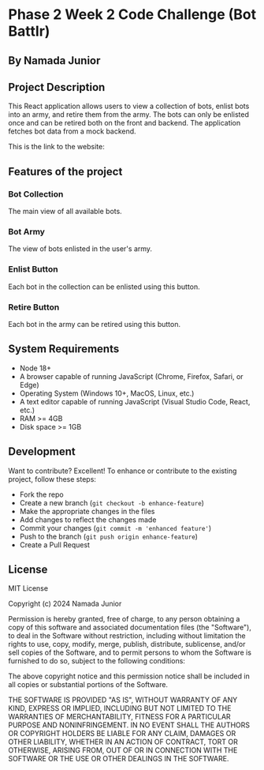 # Phase 2 Week 2 Code Challenge (Bot Battlr)

## By Namada Junior

## Project Description

This React application allows users to view a collection of bots, enlist bots into an army, and retire them from the army. The bots can only be enlisted once and can be retired both on the front and backend. The application fetches bot data from a mock backend.

This is the link to the website: [](https://phase-2-week-2-codechallange.vercel.app/)

## Features of the project

### Bot Collection
The main view of all available bots.


### Bot Army
The view of bots enlisted in the user's army.


### Enlist Button
Each bot in the collection can be enlisted using this button.


### Retire Button
Each bot in the army can be retired using this button.


## System Requirements

- Node 18+
- A browser capable of running JavaScript (Chrome, Firefox, Safari, or Edge)
- Operating System (Windows 10+, MacOS, Linux, etc.)
- A text editor capable of running JavaScript (Visual Studio Code, React, etc.)
- RAM >= 4GB
- Disk space >= 1GB

## Development

Want to contribute? Excellent! To enhance or contribute to the existing project, follow these steps:

- Fork the repo
- Create a new branch (`git checkout -b enhance-feature`)
- Make the appropriate changes in the files
- Add changes to reflect the changes made
- Commit your changes (`git commit -m 'enhanced feature'`)
- Push to the branch (`git push origin enhance-feature`)
- Create a Pull Request

## License

MIT License

Copyright (c) 2024 Namada Junior

Permission is hereby granted, free of charge, to any person obtaining a copy
of this software and associated documentation files (the "Software"), to deal
in the Software without restriction, including without limitation the rights
to use, copy, modify, merge, publish, distribute, sublicense, and/or sell
copies of the Software, and to permit persons to whom the Software is
furnished to do so, subject to the following conditions:

The above copyright notice and this permission notice shall be included in all
copies or substantial portions of the Software.

THE SOFTWARE IS PROVIDED "AS IS", WITHOUT WARRANTY OF ANY KIND, EXPRESS OR
IMPLIED, INCLUDING BUT NOT LIMITED TO THE WARRANTIES OF MERCHANTABILITY,
FITNESS FOR A PARTICULAR PURPOSE AND NONINFRINGEMENT. IN NO EVENT SHALL THE
AUTHORS OR COPYRIGHT HOLDERS BE LIABLE FOR ANY CLAIM, DAMAGES OR OTHER
LIABILITY, WHETHER IN AN ACTION OF CONTRACT, TORT OR OTHERWISE, ARISING FROM,
OUT OF OR IN CONNECTION WITH THE SOFTWARE OR THE USE OR OTHER DEALINGS IN THE
SOFTWARE.
